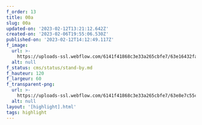 ```yaml
---
f_order: 13
title: 00a
slug: 00a
updated-on: '2023-02-12T13:21:12.642Z'
created-on: '2023-02-06T19:55:06.530Z'
published-on: '2023-02-12T14:12:49.117Z'
f_image:
  url: >-
    https://uploads-ssl.webflow.com/6141f41868c3e33a265cbfe7/63e16432fa3ba51428f13271_000a.jpg
  alt: null
f_status: cms/status/stand-by.md
f_hauteur: 120
f_largeur: 60
f_transparent-png:
  url: >-
    https://uploads-ssl.webflow.com/6141f41868c3e33a265cbfe7/63e8e7c55cc9368914cf1e5e_000a.png
  alt: null
layout: '[highlight].html'
tags: highlight
---
```



